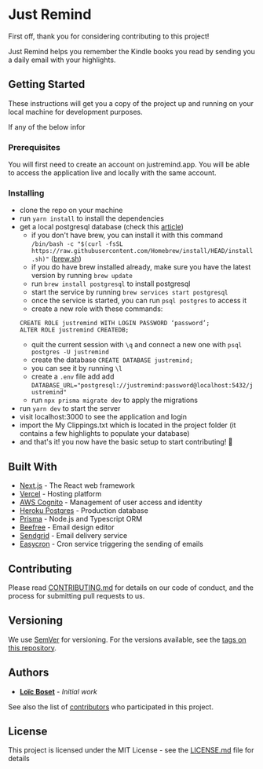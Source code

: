 # Just Remind

First off, thank you for considering contributing to this project!

Just Remind helps you remember the Kindle books you read by sending you a daily email with your highlights.

## Getting Started

These instructions will get you a copy of the project up and running on your local machine for development purposes.

If any of the below infor

### Prerequisites

You will first need to create an account on justremind.app. You will be able to access the application live and locally with the same account.

### Installing

- clone the repo on your machine
- run `yarn install` to install the dependencies
- get a local postgresql database (check this [article](https://www.sqlshack.com/setting-up-a-postgresql-database-on-mac/))
  - if you don't have brew, you can install it with this command `/bin/bash -c "$(curl -fsSL https://raw.githubusercontent.com/Homebrew/install/HEAD/install.sh)"` ([brew.sh](https://brew.sh/))
  - if you do have brew installed already, make sure you have the latest version by running `brew update`
  - run `brew install postgresql` to install postgresql
  - start the service by running `brew services start postgresql`
  - once the service is started, you can run `psql postgres` to access it
  - create a new role with these commands:
  ```
  CREATE ROLE justremind WITH LOGIN PASSWORD ‘password’;
  ALTER ROLE justremind CREATEDB;
  ```
  - quit the current session with `\q` and connect a new one with `psql postgres -U justremind`
  - create the database `CREATE DATABASE justremind;`
  - you can see it by running `\l`
  - create a `.env` file add add `DATABASE_URL="postgresql://justremind:password@localhost:5432/justremind"`
  - run `npx prisma migrate dev` to apply the migrations
- run `yarn dev` to start the server
- visit localhost:3000 to see the application and login
- import the My Clippings.txt which is located in the project folder (it contains a few highlights to populate your database)
- and that's it! you now have the basic setup to start contributing! 🥳
## Built With

* [Next.js](https://nextjs.org/) - The React web framework
* [Vercel](https://vercel.com/) - Hosting platform
* [AWS Cognito](https://aws.amazon.com/cognito/?nc1=h_ls) - Management of user access and identity
* [Heroku Postgres](https://devcenter.heroku.com/articles/heroku-postgresql) - Production database
* [Prisma](https://www.prisma.io/) - Node.js and Typescript ORM
* [Beefree](https://beefree.io/) - Email design editor
* [Sendgrid](https://sendgrid.com/) - Email delivery service
* [Easycron](https://www.easycron.com/) - Cron service triggering the sending of emails

## Contributing

Please read [CONTRIBUTING.md](https://gist.github.com/PurpleBooth/b24679402957c63ec426) for details on our code of conduct, and the process for submitting pull requests to us.

## Versioning

We use [SemVer](http://semver.org/) for versioning. For the versions available, see the [tags on this repository](https://github.com/Just-Remind/app/tags).

## Authors

* [**Loïc Boset**](https://github.com/loicboset) - *Initial work*

See also the list of [contributors](https://github.com/Just-Remind/app/graphs/contributors) who participated in this project.

## License

This project is licensed under the MIT License - see the [LICENSE.md](LICENSE.md) file for details


